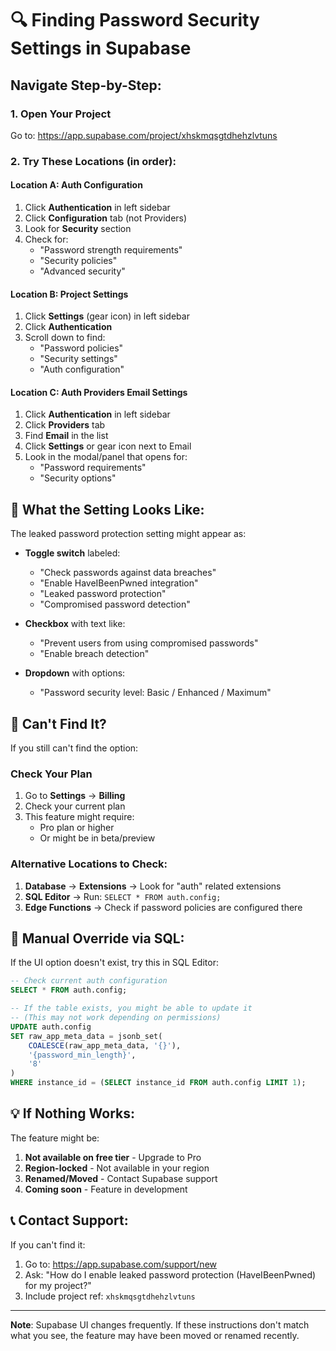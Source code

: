 # 🔍 Finding Password Security Settings in Supabase

## Navigate Step-by-Step:

### 1. Open Your Project
Go to: https://app.supabase.com/project/xhskmqsgtdhehzlvtuns

### 2. Try These Locations (in order):

#### Location A: Auth Configuration
1. Click **Authentication** in left sidebar
2. Click **Configuration** tab (not Providers)
3. Look for **Security** section
4. Check for:
   - "Password strength requirements"
   - "Security policies"
   - "Advanced security"

#### Location B: Project Settings
1. Click **Settings** (gear icon) in left sidebar
2. Click **Authentication**
3. Scroll down to find:
   - "Password policies"
   - "Security settings"
   - "Auth configuration"

#### Location C: Auth Providers Email Settings
1. Click **Authentication** in left sidebar
2. Click **Providers** tab
3. Find **Email** in the list
4. Click **Settings** or gear icon next to Email
5. Look in the modal/panel that opens for:
   - "Password requirements"
   - "Security options"

## 🎯 What the Setting Looks Like:

The leaked password protection setting might appear as:

- **Toggle switch** labeled:
  - "Check passwords against data breaches"
  - "Enable HaveIBeenPwned integration"
  - "Leaked password protection"
  - "Compromised password detection"

- **Checkbox** with text like:
  - "Prevent users from using compromised passwords"
  - "Enable breach detection"

- **Dropdown** with options:
  - "Password security level: Basic / Enhanced / Maximum"

## 📸 Can't Find It?

If you still can't find the option:

### Check Your Plan
1. Go to **Settings** → **Billing**
2. Check your current plan
3. This feature might require:
   - Pro plan or higher
   - Or might be in beta/preview

### Alternative Locations to Check:
1. **Database** → **Extensions** → Look for "auth" related extensions
2. **SQL Editor** → Run: `SELECT * FROM auth.config;`
3. **Edge Functions** → Check if password policies are configured there

## 🔧 Manual Override via SQL:

If the UI option doesn't exist, try this in SQL Editor:

```sql
-- Check current auth configuration
SELECT * FROM auth.config;

-- If the table exists, you might be able to update it
-- (This may not work depending on permissions)
UPDATE auth.config
SET raw_app_meta_data = jsonb_set(
    COALESCE(raw_app_meta_data, '{}'),
    '{password_min_length}',
    '8'
)
WHERE instance_id = (SELECT instance_id FROM auth.config LIMIT 1);
```

## 💡 If Nothing Works:

The feature might be:
1. **Not available on free tier** - Upgrade to Pro
2. **Region-locked** - Not available in your region
3. **Renamed/Moved** - Contact Supabase support
4. **Coming soon** - Feature in development

## 📞 Contact Support:

If you can't find it:
1. Go to: https://app.supabase.com/support/new
2. Ask: "How do I enable leaked password protection (HaveIBeenPwned) for my project?"
3. Include project ref: `xhskmqsgtdhehzlvtuns`

---

**Note**: Supabase UI changes frequently. If these instructions don't match what you see, the feature may have been moved or renamed recently.